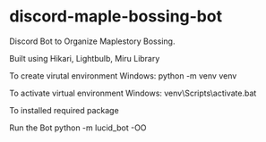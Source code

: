 # discord-maple-bossing-bot

Discord Bot to Organize Maplestory Bossing.

Built using Hikari, Lightbulb, Miru Library



To create virutal environment
Windows: python -m venv venv

To activate virtual environment
Windows: venv\Scripts\activate.bat

To installed required package


Run the Bot
python -m lucid_bot -OO